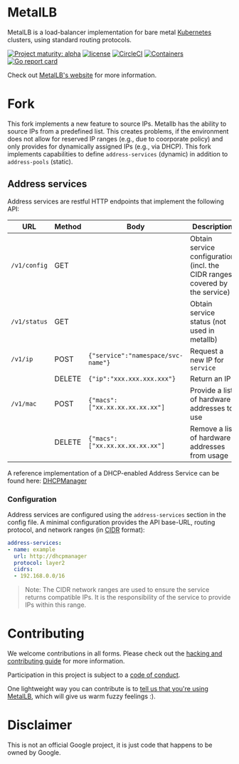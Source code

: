 # MetalLB

MetalLB is a load-balancer implementation for bare
metal [Kubernetes](https://kubernetes.io) clusters, using standard
routing protocols.

[![Project maturity: alpha](https://img.shields.io/badge/maturity-alpha-yellow.svg)](https://metallb.universe.tf/concepts/maturity/) [![license](https://img.shields.io/github/license/google/metallb.svg?maxAge=2592000)](https://github.com/google/metallb/blob/master/LICENSE) [![CircleCI](https://img.shields.io/circleci/project/github/google/metallb.svg)](https://circleci.com/gh/google/metallb) [![Containers](https://img.shields.io/badge/containers-ready-green.svg)](https://hub.docker.com/u/metallb) [![Go report card](https://goreportcard.com/badge/github.com/google/metallb)](https://goreportcard.com/report/github.com/google/metallb)

Check out [MetalLB's website](https://metallb.universe.tf) for more
information.

# Fork

This fork implements a new feature to source IPs. Metallb has the ability to source IPs from a predefined list. This creates problems, if the environment does not allow for reserved IP ranges (e.g., due to coorporate policy) and only provides for dynamically assigned IPs (e.g., via DHCP). This fork implements capabilities to define `address-services` (dynamic) in addition to `address-pools` (static).

## Address services

Address services are restful HTTP endpoints that implement the following API:

| URL          | Method | Body                               | Description                                                                 |
| ------------ | ------ | ---------------------------------- | --------------------------------------------------------------------------- |
| `/v1/config` | GET    |                                    | Obtain service configuration (incl. the CIDR ranges covered by the service) |
| `/v1/status` | GET    |                                    | Obtain service status (not used in metallb)                                 |
| `/v1/ip`     | POST   | `{"service":"namespace/svc-name"}` | Request a new IP for `service`                                              |
|              | DELETE | `{"ip":"xxx.xxx.xxx.xxx"}`         | Return an IP                                                                |
| `/v1/mac`    | POST   | `{"macs":["xx.xx.xx.xx.xx.xx"]`    | Provide a list of hardware addresses to use                                 |
|              | DELETE | `{"macs":["xx.xx.xx.xx.xx.xx"]`    | Remove a list of hardware addresses from usage                              |  

A reference implementation of a DHCP-enabled Address Service can be found here: [DHCPManager](https://github.com/kramergroup/dhcpmanager)

### Configuration

Address services are configured using the `address-services` section in the config file. A minimal configuration provides the API base-URL, routing protocol, and network ranges (in [CIDR](https://en.wikipedia.org/wiki/Classless_Inter-Domain_Routing) format):

```yaml
address-services:
- name: example
  url: http://dhcpmanager
  protocol: layer2
  cidrs:
  - 192.168.0.0/16
```

> Note: The CIDR network ranges are used to ensure the service returns compatible IPs. It is the responsibility of the service to provide IPs within this range.


# Contributing

We welcome contributions in all forms. Please check out
the
[hacking and contributing guide](https://metallb.universe.tf/community/#contributing)
for more information.

Participation in this project is subject to
a [code of conduct](https://metallb.universe.tf/community/code-of-conduct/).

One lightweight way you can contribute is
to
[tell us that you're using MetalLB](https://github.com/google/metallb/issues/5),
which will give us warm fuzzy feelings :).

# Disclaimer

This is not an official Google project, it is just code that happens
to be owned by Google.
